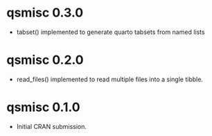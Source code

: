 # qsmisc 0.3.0

* tabset() implemented to generate quarto tabsets from named lists

# qsmisc 0.2.0

* read_files() implemented to read multiple files into a single tibble.

# qsmisc 0.1.0

* Initial CRAN submission.
